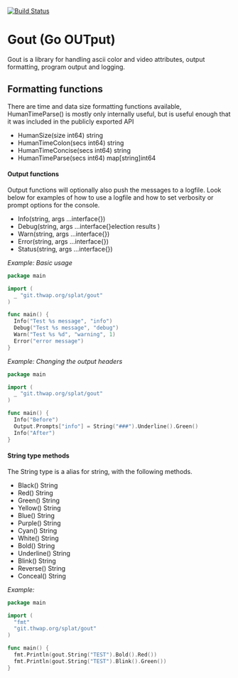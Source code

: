 

[![Build Status](https://travis-ci.org/splatpm/gcl.svg?branch=master)](https://travis-ci.org/splatpm/gcl)
# Gout (Go OUTput)

Gout is a library for handling ascii color and video attributes, output formatting,
program output and logging.

## Formatting functions

There are time and data size formatting functions available, HumanTimeParse() is
mostly only internally useful, but is useful enough that it was included in the
publicly exported API

* HumanSize(size int64) string
* HumanTimeColon(secs int64) string
* HumanTimeConcise(secs int64) string
* HumanTimeParse(secs int64) map[string]int64

#### Output functions

Output functions will optionally also push the messages to a logfile.
Look below for examples of how to use a logfile and how to set verbosity
or prompt options for the console.

* Info(string, args ...interface{})
* Debug(string, args ...interface{}election results     )
* Warn(string, args ...interface{})
* Error(string, args ...interface{})
* Status(string, args ...interface{})

*Example: Basic usage*

```go
package main

import (
  _ "git.thwap.org/splat/gout"
)

func main() {
  Info("Test %s message", "info")
  Debug("Test %s message", "debug")
  Warn("Test %s %d", "warning", 1)
  Error("error message")
}
```

*Example: Changing the output headers*
```go
package main

import (
  _ "git.thwap.org/splat/gout"
)

func main() {
  Info("Before")
  Output.Prompts["info"] = String("###").Underline().Green()
  Info("After")
}
```

#### String type methods

The String type is a alias for string, with the following methods.

* Black() String
* Red() String
* Green() String
* Yellow() String
* Blue() String
* Purple() String
* Cyan() String
* White() String
* Bold() String
* Underline() String
* Blink() String
* Reverse() String
* Conceal() String

*Example:*

```go
package main

import (
  "fmt"
  "git.thwap.org/splat/gout"
)

func main() {
  fmt.Println(gout.String("TEST").Bold().Red())
  fmt.Println(gout.String("TEST").Blink().Green())
}
```
